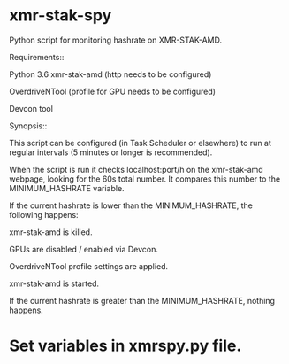 # xmr-stak-spy
Python script for monitoring hashrate on XMR-STAK-AMD.


Requirements::

Python 3.6
xmr-stak-amd (http needs to be configured)

OverdriveNTool (profile for GPU needs to be configured)

Devcon tool

Synopsis::

This script can be configured (in Task Scheduler or elsewhere) to run at regular intervals (5 minutes or longer is recommended).

When the script is run it checks localhost:port/h on the xmr-stak-amd webpage, looking for the 60s total number.
It compares this number to the MINIMUM_HASHRATE variable.

If the current hashrate is lower than the MINIMUM_HASHRATE, the following happens:

xmr-stak-amd is killed.

GPUs are disabled / enabled via Devcon.

OverdriveNTool profile settings are applied.

xmr-stak-amd is started.

If the current hashrate is greater than the MINIMUM_HASHRATE, nothing happens.

# Set variables in xmrspy.py file.
